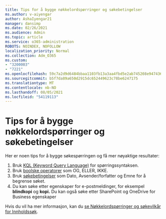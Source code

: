 ```yaml
---
title: Tips for å bygge nøkkelordspørringer og søkebetingelser
ms.author: v-aiyengar
author: AshaIyengar21
manager: dansimp
ms.date: 02/26/2021
ms.audience: Admin
ms.topic: article
ms.service: o365-administration
ROBOTS: NOINDEX, NOFOLLOW
localization_priority: Normal
ms.collection: Adm_O365
ms.custom:
- "3200003"
- "7221"
ms.openlocfilehash: 59c7a2d9d6484bbaa1103fb13a3aa4fbd5e2ab745208e9474362029cf6406234
ms.sourcegitcommit: b5f7da89a650d2915dc652449623c78be6247175
ms.translationtype: MT
ms.contentlocale: nb-NO
ms.lasthandoff: 08/05/2021
ms.locfileid: "54119113"
---
```

# <a name="tips-for-building-keyword-queries-and-search-conditions"></a>Tips for å bygge nøkkelordspørringer og søkebetingelser

Her er noen tips for å bygge søkespørringen og få mer nøyaktige resultater:

1. Bruk [KQL (Keyword Query Language)](https://go.microsoft.com/fwlink/?linkid=2101591) for spørringssyntaksen.
1. Bruk [boolske operatorer](https://go.microsoft.com/fwlink/?linkid=2101592) som OG, ELLER, IKKE.
1. Bruk [søkebetingelser](https://go.microsoft.com/fwlink/?linkid=2102410) som Dato, Avsender/forfatter og Emne for å begrense søket.
1. Du kan søke etter egenskaper for e-postmeldinger, for eksempel **blindkopi** og **kopi.** Du kan også søke etter SharePoint og OneDrive for Business egenskaper

Hvis du vil ha mer informasjon, kan du [se Nøkkelordspørringer og søkevilkår for Innholdssøk](https://go.microsoft.com/fwlink/?linkid=2102411).
